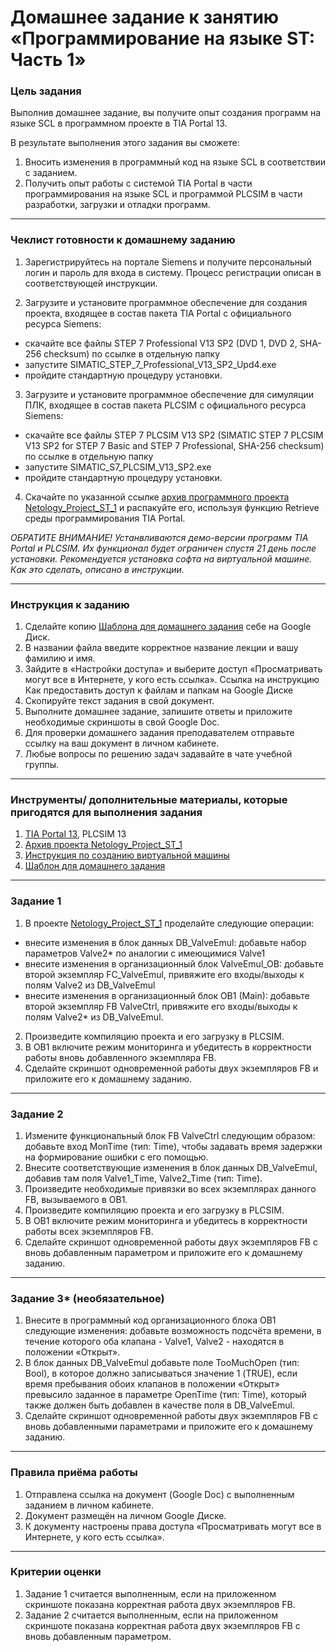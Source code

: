 # Домашнее задание к занятию «Программирование на языке ST: Часть 1»

### Цель задания

Выполнив домашнее задание, вы получите опыт создания программ на языке SCL в программном проекте в TIA Portal 13.

В результате выполнения этого задания вы сможете:

1. Вносить изменения в программный код на языке SCL в соответствии с заданием.
2. Получить опыт работы с системой TIA Portal в части программирования на языке SCL и программой PLCSIM в части разработки, загрузки и отладки программ.

------

### Чеклист готовности к домашнему заданию

1. Зарегистрируйтесь на портале Siemens и получите персональный логин и пароль для входа в систему. Процесс регистрации описан в соответствующей инструкции.

2. Загрузите и установите программное обеспечение для создания проекта, входящее в состав пакета TIA Portal с официального ресурса Siemens:

- скачайте все файлы STEP 7 Professional V13 SP2 (DVD 1, DVD 2, SHA-256 checksum) по ссылке в отдельную папку
- запустите SIMATIC_STEP_7_Professional_V13_SP2_Upd4.exe
- пройдите стандартную процедуру установки.

3. Загрузите и установите программное обеспечение для симуляции ПЛК, входящее в состав пакета PLCSIM с официального ресурса Siemens:

- скачайте все файлы STEP 7 PLCSIM V13 SP2 (SIMATIC STEP 7 PLCSIM V13 SP2 for STEP 7 Basic and STEP 7 Professional, SHA-256 checksum) по ссылке в отдельную папку
- запустите SIMATIC_S7_PLCSIM_V13_SP2.exe
- пройдите стандартную процедуру установки.

4. Скачайте по указанной ссылке [архив программного проекта Netology_Project_ST_1](https://drive.google.com/file/d/1Kj4EsO8ZMD7Qb946jnim0rhrwnOD8aGb/view?usp=sharing) и распакуйте его, используя функцию Retrieve среды программирования TIA Portal.

*ОБРАТИТЕ ВНИМАНИЕ! Устанвливаются демо-версии программ TIA Portal и PLCSIM. Их функционал будет ограничен спустя 21 день после установки. Рекомендуется установка софта на виртуальной машине. Как это сделать, описано в инструкции.*

------

### Инструкция к заданию

1. Сделайте копию [Шаблона для домашнего задания](https://docs.google.com/document/d/1mjJ4Siyw6zgp1zHR7xaU-ysv_Kv5DMaYtPE5R1EBM78/edit?usp=sharing) себе на Google Диск.
2. В названии файла введите корректное название лекции и вашу фамилию и имя.
3. Зайдите в «Настройки доступа» и выберите доступ «Просматривать могут все в Интернете, у кого есть ссылка». Ссылка на инструкцию Как предоставить доступ к файлам и папкам на Google Диске
4. Скопируйте текст задания в свой документ.
5. Выполните домашнее задание, запишите ответы и приложите необходимые скриншоты в свой Google Doc.
6. Для проверки домашнего задания преподавателем отправьте ссылку на ваш документ в личном кабинете.
7. Любые вопросы по решению задач задавайте в чате учебной группы.

------

### Инструменты/ дополнительные материалы, которые пригодятся для выполнения задания

1. [TIA Portal 13](https://support.industry.siemens.com/cs/document/109745155/simatic-step-7-including-plcsim-v13-sp2-trial-download?dti=0&lc=en-WW), PLCSIM 13
2. [Архив проекта Netology_Project_ST_1](https://drive.google.com/file/d/1Kj4EsO8ZMD7Qb946jnim0rhrwnOD8aGb/view?usp=sharing)
3. [Инструкция по созданию виртуальной машины](https://docs.google.com/presentation/d/1psnSlotXT7cr8ECnaZaTCDLnIyYOGUzCArLeydeRztY/edit?usp=sharing)
4. [Шаблон для домашнего задания](https://docs.google.com/document/d/1mjJ4Siyw6zgp1zHR7xaU-ysv_Kv5DMaYtPE5R1EBM78/edit?usp=sharing)

------

### Задание 1

1. В проекте [Netology_Project_ST_1](https://drive.google.com/file/d/1Kj4EsO8ZMD7Qb946jnim0rhrwnOD8aGb/view?usp=sharing) проделайте следующие операции:
- внесите изменения в блок данных DB_ValveEmul: добавьте набор параметров Valve2* по аналогии с имеющимися Valve1
- внесите изменения в организационный блок ValveEmul_OB: добавьте второй экземпляр FC_ValveEmul, привяжите его входы/выходы к полям Valve2 из DB_ValveEmul
- внесите изменения в организационный блок OB1 (Main): добавьте второй экземпляр FB ValveCtrl, привяжите его входы/выходы к полям Valve2* из DB_ValveEmul.
2. Произведите компиляцию проекта и его загрузку в PLCSIM.
3. В OB1 включите режим мониторинга и убедитесть в корректности работы вновь добавленного экземпляра FB.
4. Сделайте скриншот одновременной работы двух экземпляров FB и приложите его к домашнему заданию.

------

### Задание 2

1. Измените функциональный блок FB ValveCtrl следующим образом: добавьте вход MonTime (тип: Time), чтобы задавать время задержки на формирование ошибки с его помощью.
2. Внесите соответствующие изменения в блок данных DB_ValveEmul, добавив там поля Valve1_Time, Valve2_Time (тип: Time).
3. Произведите необходимые привязки во всех экземплярах данного FB, вызываемого в OB1.
4. Произведите компиляцию проекта и его загрузку в PLCSIM.
5. В OB1 включите режим мониторинга и убедитесь в корректности работы всех экземпляров FB.
6. Сделайте скриншот одновременной работы двух экземпляров FB с вновь добавленным параметром и приложите его к домашнему заданию.

------

### Задание 3* (необязательное)

1. Внесите в программный код организационного блока OB1 следующие изменения: добавьте возможность подсчёта времени, в течение которого оба клапана - Valve1, Valve2 - находятся в положении «Открыт».
2. В блок данных DB_ValveEmul добавьте поле TooMuchOpen (тип: Bool), в которое должно записываться значение 1 (TRUE), если время пребывания обоих клапанов в положении «Открыт» превысило заданное в параметре OpenTime (тип: Time), который также должен быть добавлен в качестве поля в DB_ValveEmul.
3. Сделайте скриншот одновременной работы двух экземпляров FB с вновь добавленными параметрами и приложите его к домашнему заданию. 

------

### Правила приёма работы

1. Отправлена ссылка на документ (Google Doc) с выполненным заданием в личном кабинете.
2. Документ размещён на личном Google Диске.
3. К документу настроены права доступа «Просматривать могут все в Интернете, у кого есть ссылка».

------

### Критерии оценки

1. Задание 1 считается выполненным, если на приложенном скриншоте показана корректная работа двух экземпляров FB.
2. Задание 2 считается выполненным, если на приложенном скриншоте показана корректная работа двух экземпляров FB с вновь добавленным параметром.

